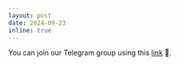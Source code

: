 ```yaml
---
layout: post 
date: 2024-09-23
inline: true 
--- 
```


You can join our Telegram group using this [link](https://t.me/Stochastic_Fall_2024) 💬.
